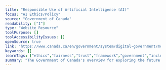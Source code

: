 ```yaml
---
title: "Responsible Use of Artificial Intelligence (AI)"
focus: "AI Ethics/Policy"
source: "Government of Canada"
readability: ["I"]
type: "Website Resource"
toolPurpose: []
toolAccessibilityIssues: []
openSource: true
link: "https://www.canada.ca/en/government/system/digital-government/modern-emerging-technologies/responsible-use-ai.html"
keywords: []
learnTags: ["ethics","fairness","trust","framework","government","inclusivePractice"]
summary: "The Government of Canada's overview for exploring the future of responsible AI in governance. "
---
```


